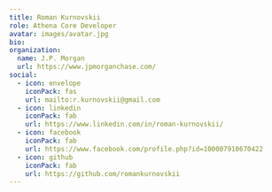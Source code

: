 ```yaml
---
title: Roman Kurnovskii
role: Athena Core Developer
avatar: images/avatar.jpg
bio: 
organization:
  name: J.P. Morgan
  url: https://www.jpmorganchase.com/
social:
  - icon: envelope
    iconPack: fas
    url: mailto:r.kurnovskii@gmail.com
  - icon: linkedin
    iconPack: fab
    url: https://www.linkedin.com/in/roman-kurnovskii/
  - icon: facebook
    iconPack: fab
    url: https://www.facebook.com/profile.php?id=100007910670422
  - icon: github
    iconPack: fab
    url: https://github.com/romankurnovskii
---
```

<!-- 
## Self Introduction


Cras ex dui, tristique a libero eget, consectetur semper ligula. Nunc augue arcu, malesuada 

Aliquam pretium diam eget leo feugiat finibus. Donec malesuada commodo ipsum. Aenean a massa 

## Details  

Nunc pellentesque vitae:
- Morbi accumsan nibh efficitur diam molestie, non dignissim diam facilisis.


Donec mollis sollicitudin:
- Nunc dictum purus ornare purus consectetur, eu pellentesque massa ullamcorper.
 -->
